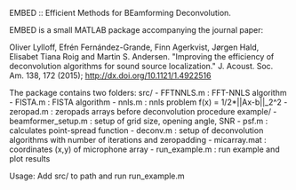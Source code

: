 EMBED :: Efficient Methods for BEamforming Deconvolution.

EMBED is a small MATLAB package accompanying the journal paper:

Oliver Lylloff, Efrén Fernández-Grande, Finn Agerkvist, Jørgen Hald, Elisabet Tiana Roig and Martin S. Andersen.
"Improving the efficiency of deconvolution algorithms for sound source localization."
J. Acoust. Soc. Am. 138, 172 (2015); http://dx.doi.org/10.1121/1.4922516

The package contains two folders:
src/
	- FFTNNLS.m : FFT-NNLS algorithm
	- FISTA.m : FISTA algorithm
	- nnls.m : nnls problem f(x) = 1/2*||Ax-b||_2^2
	- zeropad.m : zeropads arrays before deconvolution procedure
example/
	- beamformer_setup.m : setup of grid size, opening angle, SNR
	- psf.m : calculates point-spread function
	- deconv.m : setup of deconvolution algorithms with number of iterations and zeropadding
	- micarray.mat : coordinates (x,y) of microphone array
	- run_example.m : run example and plot results
	
Usage: Add src/ to path and run run_example.m
